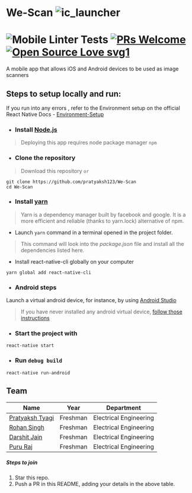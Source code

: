 #  We-Scan ![ic_launcher](https://user-images.githubusercontent.com/55044774/88903680-ac2d2a80-d271-11ea-9df4-e97714710f2f.png)
# ![Mobile Linter Tests](https://github.com/pratyaksh123/We-Scan/workflows/Mobile%20Linter%20Tests/badge.svg) [![PRs Welcome](https://img.shields.io/badge/PRs-welcome-brightgreen.svg?style=flat-square)](http://makeapullrequest.com) [![Open Source Love svg1](https://badges.frapsoft.com/os/v1/open-source.svg?v=103)](https://github.com/ellerbrock/open-source-badges/)
A mobile app that allows iOS and Android devices to be used as image scanners

## Steps to setup locally and run:
If you run into any errors , refer to the Environment setup on the official React Native Docs - [Environment-Setup](https://reactnative.dev/docs/environment-setup)

* ### Install [Node.js](https://nodejs.org/en/download/current/)
> Deploying this app requires node package manager `npm` 

* ### Clone the repository
> Download this repository `or`
```
git clone https://github.com/pratyaksh123/We-Scan
cd We-Scan
```
* ### Install [yarn](https://yarnpkg.com/en/docs/install)
> Yarn is a dependency manager built by facebook and google. It is a more efficient and reliable (thanks to yarn.lock) alternative of npm.
- Launch ``` yarn ``` command in a terminal opened in the project folder.
> This command will look into the *package.json* file and install all the dependencies listed here.
- Install react-native-cli globally on your computer
```
yarn global add react-native-cli
```
* ### Android steps
Launch a virtual android device, for instance, by using [Android Studio](https://developer.android.com/studio/run/managing-avds.html#viewing)

> If you have never installed any android virtual device, [follow those instructions](https://developer.android.com/studio/run/managing-avds.html#createavd)

* ### Start the project with
```
react-native start
```
* ### Run `debug build`
```
react-native run-android
```
## Team

|Name|Year|Department|
|--|--|--|
|[Pratyaksh Tyagi](https://github.com/pratyaksh123)|Freshman|Electrical Engineering|
|[Rohan Singh](https://github.com/rohansingh9001)| Freshman| Electrical Engineering|
|[Darshit Jain](https://github.com/DarshitJain04)|Freshman|Electrical Engineering|
|[Puru Raj](https://github.com/Puru-Raj)|Freshman|Electrical Engineering|

##### Steps to join

 1. Star this repo.
 2. Push a PR in this README, adding your details in the above table.

